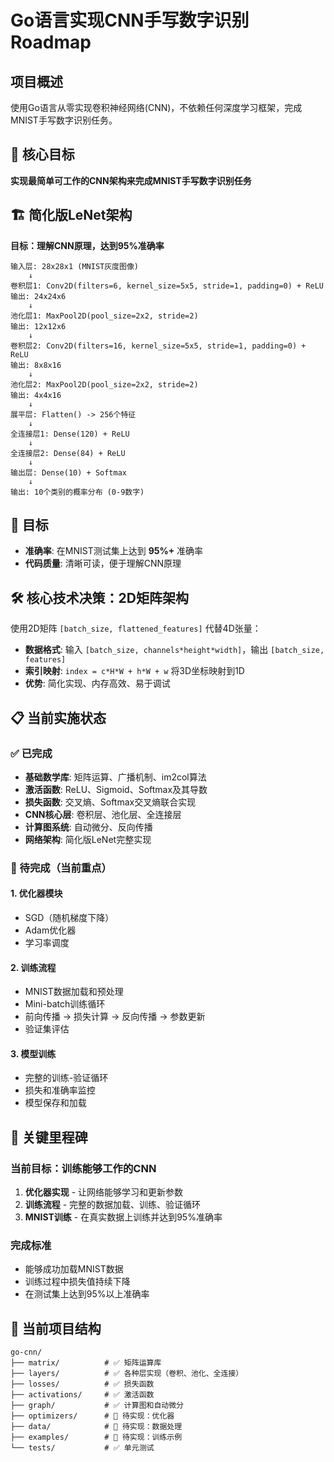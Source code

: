 # Go语言实现CNN手写数字识别 Roadmap

## 项目概述
使用Go语言从零实现卷积神经网络(CNN)，不依赖任何深度学习框架，完成MNIST手写数字识别任务。

## 🎯 核心目标
**实现最简单可工作的CNN架构来完成MNIST手写数字识别任务**

## 🏗️ 简化版LeNet架构
**目标：理解CNN原理，达到95%准确率**
```
输入层: 28x28x1 (MNIST灰度图像)
    ↓
卷积层1: Conv2D(filters=6, kernel_size=5x5, stride=1, padding=0) + ReLU
输出: 24x24x6
    ↓
池化层1: MaxPool2D(pool_size=2x2, stride=2)
输出: 12x12x6
    ↓
卷积层2: Conv2D(filters=16, kernel_size=5x5, stride=1, padding=0) + ReLU  
输出: 8x8x16
    ↓
池化层2: MaxPool2D(pool_size=2x2, stride=2)
输出: 4x4x16
    ↓
展平层: Flatten() -> 256个特征
    ↓
全连接层1: Dense(120) + ReLU
    ↓  
全连接层2: Dense(84) + ReLU
    ↓
输出层: Dense(10) + Softmax
    ↓
输出: 10个类别的概率分布 (0-9数字)
```

## 🎯 目标
- **准确率**: 在MNIST测试集上达到 **95%+** 准确率
- **代码质量**: 清晰可读，便于理解CNN原理

## 🛠️ 核心技术决策：2D矩阵架构
使用2D矩阵 `[batch_size, flattened_features]` 代替4D张量：
- **数据格式**: 输入 `[batch_size, channels*height*width]`，输出 `[batch_size, features]`
- **索引映射**: `index = c*H*W + h*W + w` 将3D坐标映射到1D
- **优势**: 简化实现、内存高效、易于调试

## 📋 当前实施状态

### ✅ 已完成
- **基础数学库**: 矩阵运算、广播机制、im2col算法
- **激活函数**: ReLU、Sigmoid、Softmax及其导数
- **损失函数**: 交叉熵、Softmax交叉熵联合实现
- **CNN核心层**: 卷积层、池化层、全连接层
- **计算图系统**: 自动微分、反向传播
- **网络架构**: 简化版LeNet完整实现

### 🚧 待完成（当前重点）

#### 1. 优化器模块
- SGD（随机梯度下降）
- Adam优化器
- 学习率调度

#### 2. 训练流程
- MNIST数据加载和预处理
- Mini-batch训练循环
- 前向传播 → 损失计算 → 反向传播 → 参数更新
- 验证集评估

#### 3. 模型训练
- 完整的训练-验证循环
- 损失和准确率监控
- 模型保存和加载

## 🔑 关键里程碑

### 当前目标：训练能够工作的CNN
1. **优化器实现** - 让网络能够学习和更新参数
2. **训练流程** - 完整的数据加载、训练、验证循环
3. **MNIST训练** - 在真实数据上训练并达到95%准确率

### 完成标准
- 能够成功加载MNIST数据
- 训练过程中损失值持续下降
- 在测试集上达到95%以上准确率

## 📁 当前项目结构

```
go-cnn/
├── matrix/          # ✅ 矩阵运算库
├── layers/          # ✅ 各种层实现（卷积、池化、全连接）
├── losses/          # ✅ 损失函数
├── activations/     # ✅ 激活函数
├── graph/           # ✅ 计算图和自动微分
├── optimizers/      # 🚧 待实现：优化器
├── data/            # 🚧 待实现：数据处理
├── examples/        # 🚧 待实现：训练示例
└── tests/           # ✅ 单元测试
```